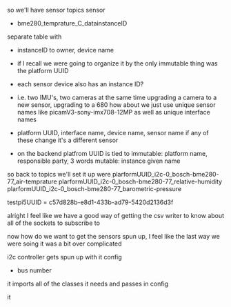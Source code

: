 so we'll have sensor topics
sensor
- bme280_temprature_C_datainstanceID

separate table with 
- instanceID to owner, device name
- if I recall we were going to organize it by
  the only immutable thing was the platform UUID
- each sensor device also has an instance ID?


- i.e. two IMU's, two cameras at the same time
  upgrading a camera to a new sensor, upgrading to a 680
  how about we just use unique sensor names
  like picamV3-sony-imx708-12MP as well as unique interface names

- platform UUID, interface name, device name, sensor name
  if any of these change it's a different sensor

- on the backend platfrom UUID is tied to
  immutable: platform name, responsible party, 3 words
  mutable: instance given name

so back to topics we'll set it up were
plarformUUID_i2c-0_bosch-bme280-77_air-temprature
plarformUUID_i2c-0_bosch-bme280-77_relative-humidity
plarformUUID_i2c-0_bosch-bme280-77_barometric-pressure

testpi5UUID = c57d828b-e8d1-433b-ad79-5420d2136d3f 



alright I feel like we have a good way of getting the
csv writer to know about all of the sockets to subscribe to

now how do we want to get the sensors spun up, I feel like
the last way we were soing it was a bit over complicated

i2c controller gets spun up with it config
 - bus number

it imports all of the classes it needs and passes in config

it